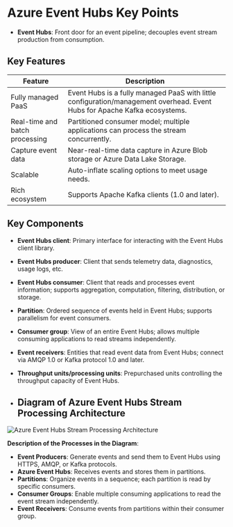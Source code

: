 # Azure Event Hubs Key Points

- **Event Hubs**: Front door for an event pipeline; decouples event stream production from consumption.

## Key Features

| Feature                    | Description                                                                                                                |
|----------------------------|----------------------------------------------------------------------------------------------------------------------------|
| Fully managed PaaS         | Event Hubs is a fully managed PaaS with little configuration/management overhead. Event Hubs for Apache Kafka ecosystems.  |
| Real-time and batch processing | Partitioned consumer model; multiple applications can process the stream concurrently.                                   |
| Capture event data         | Near-real-time data capture in Azure Blob storage or Azure Data Lake Storage.                                               |
| Scalable                   | Auto-inflate scaling options to meet usage needs.                                                                           |
| Rich ecosystem             | Supports Apache Kafka clients (1.0 and later).                                                                              |

## Key Components

- **Event Hubs client**: Primary interface for interacting with the Event Hubs client library.
- **Event Hubs producer**: Client that sends telemetry data, diagnostics, usage logs, etc.
- **Event Hubs consumer**: Client that reads and processes event information; supports aggregation, computation, filtering, distribution, or storage.
- **Partition**: Ordered sequence of events held in Event Hubs; supports parallelism for event consumers.
- **Consumer group**: View of an entire Event Hubs; allows multiple consuming applications to read streams independently.
- **Event receivers**: Entities that read event data from Event Hubs; connect via AMQP 1.0 or Kafka protocol 1.0 and later.
- **Throughput units/processing units**: Prepurchased units controlling the throughput capacity of Event Hubs.

- ## Diagram of Azure Event Hubs Stream Processing Architecture

![Azure Event Hubs Stream Processing Architecture]([https://your-image-link-here.com](https://learn.microsoft.com/en-in/training/wwl-azure/azure-event-hubs/media/event-hubs-stream-processing.png))

**Description of the Processes in the Diagram**:
- **Event Producers**: Generate events and send them to Event Hubs using HTTPS, AMQP, or Kafka protocols.
- **Azure Event Hubs**: Receives events and stores them in partitions.
- **Partitions**: Organize events in a sequence; each partition is read by specific consumers.
- **Consumer Groups**: Enable multiple consuming applications to read the event stream independently.
- **Event Receivers**: Consume events from partitions within their consumer group.
